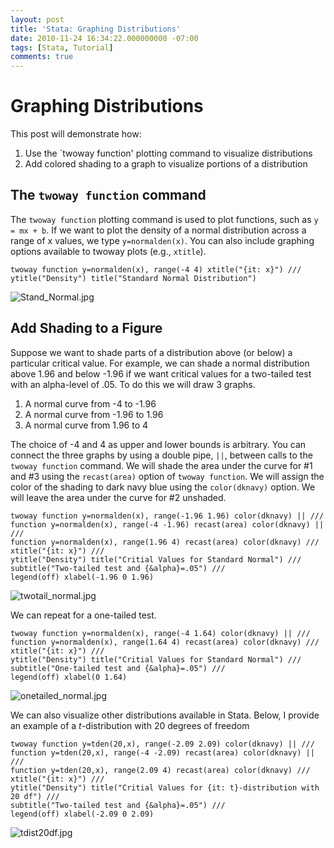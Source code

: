 ```yaml
---
layout: post
title: 'Stata: Graphing Distributions'
date: 2010-11-24 16:34:22.000000000 -07:00
tags: [Stata, Tutorial]
comments: true
---
```


# Graphing Distributions
This post will demonstrate how:

1. Use the `twoway function' plotting command to visualize distributions
2. Add colored shading to a graph to visualize portions of a distribution

## The `twoway function` command 

The `twoway function` plotting command is used to plot functions, such as `y = mx + b`. If we want to plot the density of a normal distribution across a range of x values, we type `y=normalden(x)`. You can also include graphing options available to twoway plots (e.g., `xtitle`).  

	twoway function y=normalden(x), range(-4 4) xtitle("{it: x}") ///
	ytitle("Density") title("Standard Normal Distribution")

![Stand_Normal.jpg](/img/Stand_Normal.jpg)

## Add Shading to a Figure 

Suppose we want to shade parts of a distribution above (or below) a particular critical value. For example, we can shade a normal distribution above 1.96 and below -1.96 if we want critical values for a two-tailed test with an alpha-level of .05. To do this we will draw 3 graphs.

1. A normal curve from -4 to -1.96
2. A normal curve from -1.96 to 1.96
3. A normal curve from 1.96 to 4

The choice of -4 and 4 as upper and lower bounds is arbitrary. You can connect the three graphs by using a double pipe, `||`, between calls to the `twoway function` command. We will shade the area under the curve for #1 and #3 using the `recast(area)` option of `twoway function`. We will assign the color of the shading to dark navy blue using the `color(dknavy)` option. We will leave the area under the curve for #2 unshaded. 

	twoway function y=normalden(x), range(-1.96 1.96) color(dknavy) || ///
	function y=normalden(x), range(-4 -1.96) recast(area) color(dknavy) || ///
	function y=normalden(x), range(1.96 4) recast(area) color(dknavy) ///
	xtitle("{it: x}") ///
	ytitle("Density") title("Critial Values for Standard Normal") ///
	subtitle("Two-tailed test and {&alpha}=.05") ///
	legend(off) xlabel(-1.96 0 1.96)

![twotail_normal.jpg](/img/twotail_normal.jpg)

We can repeat for a one-tailed test.

	twoway function y=normalden(x), range(-4 1.64) color(dknavy) || ///
	function y=normalden(x), range(1.64 4) recast(area) color(dknavy) ///
	xtitle("{it: x}") ///
	ytitle("Density") title("Critial Values for Standard Normal") ///
	subtitle("One-tailed test and {&alpha}=.05") ///
	legend(off) xlabel(0 1.64)

![onetailed_normal.jpg](/img/onetailed_normal.jpg)

We can also visualize other distributions available in Stata. Below, I provide an example of a *t*-distribution with 20 degrees of freedom

	twoway function y=tden(20,x), range(-2.09 2.09) color(dknavy) || ///
	function y=tden(20,x), range(-4 -2.09) recast(area) color(dknavy) || ///
	function y=tden(20,x), range(2.09 4) recast(area) color(dknavy) ///
	xtitle("{it: x}") ///
	ytitle("Density") title("Critial Values for {it: t}-distribution with 20 df") ///
	subtitle("Two-tailed test and {&alpha}=.05") ///
	legend(off) xlabel(-2.09 0 2.09)

![tdist20df.jpg](/img/tdist20df.jpg)
